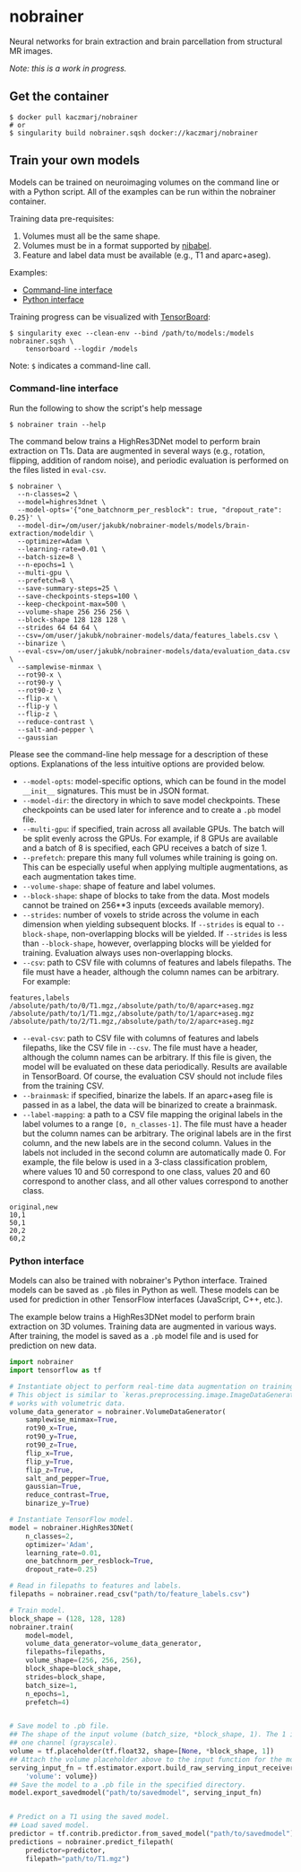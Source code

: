 # nobrainer

Neural networks for brain extraction and brain parcellation from structural MR images.

_Note: this is a work in progress._


## Get the container

```shell
$ docker pull kaczmarj/nobrainer
# or
$ singularity build nobrainer.sqsh docker://kaczmarj/nobrainer
```


## Train your own models

Models can be trained on neuroimaging volumes on the command line or with a Python script. All of the examples can be run within the nobrainer container.

Training data pre-requisites:
  1. Volumes must all be the same shape.
  2. Volumes must be in a format supported by [nibabel](http://nipy.org/nibabel/).
  3. Feature and label data must be available (e.g., T1 and aparc+aseg).

Examples:
  - [Command-line interface](#command-line-interface)
  - [Python interface](#python-interface)

Training progress can be visualized with [TensorBoard](https://www.tensorflow.org/programmers_guide/summaries_and_tensorboard):

```
$ singularity exec --clean-env --bind /path/to/models:/models nobrainer.sqsh \
    tensorboard --logdir /models
```

Note: `$` indicates a command-line call.


### Command-line interface

Run the following to show the script's help message

```shell
$ nobrainer train --help
```

The command below trains a HighRes3DNet model to perform brain extraction on T1s. Data are augmented in several ways (e.g., rotation, flipping, addition of random noise), and periodic evaluation is performed on the files listed in `eval-csv`.

```shell
$ nobrainer \
  --n-classes=2 \
  --model=highres3dnet \
  --model-opts='{"one_batchnorm_per_resblock": true, "dropout_rate": 0.25}' \
  --model-dir=/om/user/jakubk/nobrainer-models/models/brain-extraction/modeldir \
  --optimizer=Adam \
  --learning-rate=0.01 \
  --batch-size=8 \
  --n-epochs=1 \
  --multi-gpu \
  --prefetch=8 \
  --save-summary-steps=25 \
  --save-checkpoints-steps=100 \
  --keep-checkpoint-max=500 \
  --volume-shape 256 256 256 \
  --block-shape 128 128 128 \
  --strides 64 64 64 \
  --csv=/om/user/jakubk/nobrainer-models/data/features_labels.csv \
  --binarize \
  --eval-csv=/om/user/jakubk/nobrainer-models/data/evaluation_data.csv \
  --samplewise-minmax \
  --rot90-x \
  --rot90-y \
  --rot90-z \
  --flip-x \
  --flip-y \
  --flip-z \
  --reduce-contrast \
  --salt-and-pepper \
  --gaussian
```

Please see the command-line help message for a description of these options. Explanations of the less intuitive options are provided below.

- `--model-opts`: model-specific options, which can be found in the model `__init__` signatures. This must be in JSON format.
- `--model-dir`: the directory in which to save model checkpoints. These checkpoints can be used later for inference and to create a `.pb` model file.
- `--multi-gpu`: if specified, train across all available GPUs. The batch will be split evenly across the GPUs. For example, if 8 GPUs are available and a batch of 8 is specified, each GPU receives a batch of size 1.
- `--prefetch`: prepare this many full volumes while training is going on. This can be especially useful when applying multiple augmentations, as each augmentation takes time.
- `--volume-shape`: shape of feature and label volumes.
- `--block-shape`: shape of blocks to take from the data. Most models cannot be trained on 256**3 inputs (exceeds available memory).
- `--strides`: number of voxels to stride across the volume in each dimension when yielding subsequent blocks. If `--strides` is equal to `--block-shape`, non-overlapping blocks will be yielded. If `--strides` is less than `--block-shape`, however, overlapping blocks will be yielded for training. Evaluation always uses non-overlapping blocks.
- `--csv`: path to CSV file with columns of features and labels filepaths. The file must have a header, although the column names can be arbitrary. For example:
```
features,labels
/absolute/path/to/0/T1.mgz,/absolute/path/to/0/aparc+aseg.mgz
/absolute/path/to/1/T1.mgz,/absolute/path/to/1/aparc+aseg.mgz
/absolute/path/to/2/T1.mgz,/absolute/path/to/2/aparc+aseg.mgz
```
- `--eval-csv`: path to CSV file with columns of features and labels filepaths, like the CSV file in `--csv`. The file must have a header, although the column names can be arbitrary. If this file is given, the model will be evaluated on these data periodically. Results are available in TensorBoard. Of course, the evaluation CSV should not include files from the training CSV.
- `--brainmask`: if specified, binarize the labels. If an aparc+aseg file is passed in as a label, the data will be binarized to create a brainmask.
- `--label-mapping`: a path to a CSV file mapping the original labels in the label volumes to a range `[0, n_classes-1]`. The file must have a header but the column names can be arbitrary. The original labels are in the first column, and the new labels are in the second column. Values in the labels not included in the second column are automatically made 0. For example, the file below is used in a 3-class classification problem, where values 10 and 50 correspond to one class, values 20 and 60 correspond to another class, and all other values correspond to another class.
```
original,new
10,1
50,1
20,2
60,2
```


### Python interface

Models can also be trained with nobrainer's Python interface. Trained models can be saved as `.pb` files in Python as well. These models can be used for prediction in other TensorFlow interfaces (JavaScript, C++, etc.).

The example below trains a HighRes3DNet model to perform brain extraction on 3D volumes. Training data are augmented in various ways. After training, the model is saved as a `.pb` model file and is used for prediction on new data.

```python
import nobrainer
import tensorflow as tf

# Instantiate object to perform real-time data augmentation on training data.
# This object is similar to `keras.preprocessing.image.ImageDataGenerator` but
# works with volumetric data.
volume_data_generator = nobrainer.VolumeDataGenerator(
    samplewise_minmax=True,
    rot90_x=True,
    rot90_y=True,
    rot90_z=True,
    flip_x=True,
    flip_y=True,
    flip_z=True,
    salt_and_pepper=True,
    gaussian=True,
    reduce_contrast=True,
    binarize_y=True)

# Instantiate TensorFlow model.
model = nobrainer.HighRes3DNet(
    n_classes=2,
    optimizer='Adam',
    learning_rate=0.01,
    one_batchnorm_per_resblock=True,
    dropout_rate=0.25)

# Read in filepaths to features and labels.
filepaths = nobrainer.read_csv("path/to/feature_labels.csv")

# Train model.
block_shape = (128, 128, 128)
nobrainer.train(
    model=model,
    volume_data_generator=volume_data_generator,
    filepaths=filepaths,
    volume_shape=(256, 256, 256),
    block_shape=block_shape,
    strides=block_shape,
    batch_size=1,
    n_epochs=1,
    prefetch=4)


# Save model to .pb file.
## The shape of the input volume (batch_size, *block_shape, 1). The 1 indicates
## one channel (grayscale).
volume = tf.placeholder(tf.float32, shape=[None, *block_shape, 1])
## Attach the volume placeholder above to the input function for the model.
serving_input_fn = tf.estimator.export.build_raw_serving_input_receiver_fn({
    'volume': volume})
## Save the model to a .pb file in the specified directory.
model.export_savedmodel("path/to/savedmodel", serving_input_fn)


# Predict on a T1 using the saved model.
## Load saved model.
predictor = tf.contrib.predictor.from_saved_model("path/to/savedmodel")
predictions = nobrainer.predict_filepath(
    predictor=predictor,
    filepath="path/to/T1.mgz")
```
